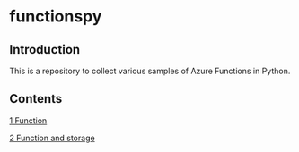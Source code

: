 # functionspy

## Introduction
This is a repository to collect various samples of Azure Functions in Python.

## Contents
[1 Function](./1function/)

[2 Function and storage](./2functionstorage/)

